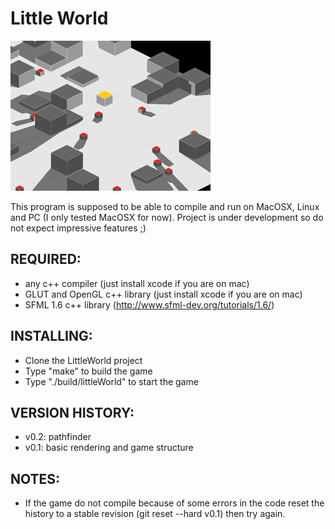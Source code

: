 Little World
============

![LittleWorld Preview](https://github.com/xpac27/LittleWorld/raw/master/design/littleWorld_preview.png)

This program is supposed to be able to compile and run on MacOSX, Linux and PC (I only tested MacOSX for now).
Project is under development so do not expect impressive features ;)


REQUIRED:
---------
* any c++ compiler (just install xcode if you are on mac)
* GLUT and OpenGL c++ library (just install xcode if you are on mac)
* SFML 1.6 c++ library (http://www.sfml-dev.org/tutorials/1.6/)


INSTALLING:
-----------
* Clone the LittleWorld project
* Type "make" to build the game
* Type "./build/littleWorld" to start the game


VERSION HISTORY:
----------------
* v0.2: pathfinder
* v0.1: basic rendering and game structure


NOTES:
------
* If the game do not compile because of some errors in the code reset the history to a stable revision (git reset --hard v0.1) then try again.

